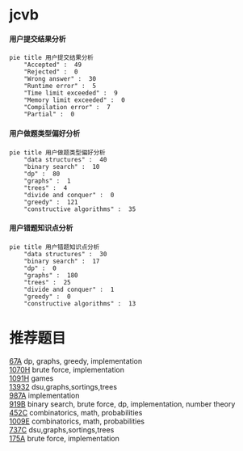 # jcvb

<!-- tabs:start -->



#### **用户提交结果分析**

```mermaid
pie title 用户提交结果分析
    "Accepted" :  49
    "Rejected" :  0
    "Wrong answer" :  30
    "Runtime error" :  5
    "Time limit exceeded" :  9
    "Memory limit exceeded" :  0
    "Compilation error" :  7
    "Partial" :  0
```

#### **用户做题类型偏好分析**

```mermaid
pie title 用户做题类型偏好分析
    "data structures" :  40
    "binary search" :  10
    "dp" :  80
    "graphs" :  1
    "trees" :  4
    "divide and conquer" :  0
    "greedy" :  121
    "constructive algorithms" :  35
```
#### **用户错题知识点分析**

```mermaid
pie title 用户错题知识点分析
    "data structures" :  30
    "binary search" :  17
    "dp" :  0
    "graphs" :  180
    "trees" :  25
    "divide and conquer" :  1
    "greedy" :  0
    "constructive algorithms" :  13
```



<!-- tabs:end -->
# 推荐题目
[67A](https://codeforces.com/contest/67/problem/A)		dp,
                        graphs,
                        greedy,
                        implementation		  
[1070H](https://codeforces.com/contest/1070/problem/H)		brute force,
                        implementation		  
[1091H](https://codeforces.com/contest/1091/problem/H)		games		  
[13932](https://codeforces.com/contest/1393/problem/2)		dsu,graphs,sortings,trees		  
[987A](https://codeforces.com/contest/987/problem/A)		implementation		  
[919B](https://codeforces.com/contest/919/problem/B)		binary search,
                        brute force,
                        dp,
                        implementation,
                        number theory		  
[452C](https://codeforces.com/contest/452/problem/C)		combinatorics,
                        math,
                        probabilities		  
[1009E](https://codeforces.com/contest/1009/problem/E)		combinatorics,
                        math,
                        probabilities		  
[737C](https://codeforces.com/contest/737/problem/C)		dsu,graphs,sortings,trees		  
[175A](https://codeforces.com/contest/175/problem/A)		brute force,
                        implementation		  

